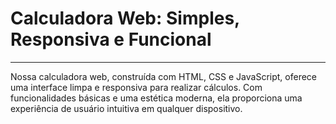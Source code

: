 # Calculadora Web: Simples, Responsiva e Funcional
<hr>
Nossa calculadora web, construída com HTML, CSS e JavaScript, oferece uma interface limpa e responsiva para realizar cálculos. Com funcionalidades básicas e uma estética moderna, ela proporciona uma experiência de usuário intuitiva em qualquer dispositivo.
